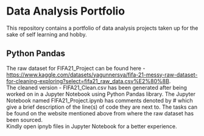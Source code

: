 # Data Analysis Portfolio
This repository contains a portfolio of data analysis projects taken up for the sake of self learning and hobby.

## Python Pandas
The raw dataset for FIFA21_Project can be found here - https://www.kaggle.com/datasets/yagunnersya/fifa-21-messy-raw-dataset-for-cleaning-exploring?select=fifa21_raw_data.csv%E2%80%8B.   
The cleaned version - FIFA21_Clean.csv has been generated after being worked on in a Jupyter Notebook using Python Pandas library.
The Jupyter Notebook named FIFA21_Project.ipynb has comments denoted by # which give a brief description of the line(s) of code they are next to. The tasks can be found on the website mentioned above from where the raw dataset has been sourced.  
Kindly open ipnyb files in Jupyter Notebook for a better experience.  


